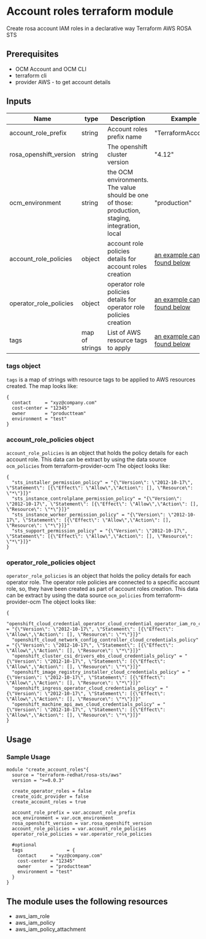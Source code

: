 # Account roles terraform module

Create rosa account IAM roles in a declarative way
Terraform AWS ROSA STS


## Prerequisites
* OCM Account and OCM CLI
* terraform cli
* provider AWS - to get account details 

## Inputs
| Name | type        | Description                                                                                    | Example                                                                                                                                                                             |
|------|-------------|------------------------------------------------------------------------------------------------|-------------------------------------------------------------------------------------------------------------------------------------------------------------------------------------|
|account_role_prefix| string      | Account roles prefix name                                                                      | "TerraformAccount"                                                                                                                                                                  |
|rosa_openshift_version| string      | The openshift cluster version                                                                  | "4.12"                                                                                                                                                                              |
|ocm_environment| string      | the OCM environments. The value should be one of those: production, staging, integration, local | "production"                                                                                                                                                                        |
|account_role_policies| object      | account role policies details for account roles creation                                       | [an example can be found below](https://github.com/terraform-redhat/terraform-aws-rosa-sts/tree/use_data_source_for_account_policies/account_roles_creation#account_role_policies-object)  |
|operator_role_policies| object      | operator role policies details for operator role policies creation                             | [an example can be found below](https://github.com/terraform-redhat/terraform-aws-rosa-sts/tree/use_data_source_for_account_policies/account_roles_creation#operator_role_policies-object) |
|tags | map of strings | List of AWS resource tags to apply | [an example can be found below](#tags-object) |

### tags object
`tags` is a map of strings with resource tags to be applied to AWS resources created.
The map looks like:
```
{
  contact     = "xyz@company.com"
  cost-center = "12345"
  owner       = "productteam"
  environment = "test"
}
```

### account_role_policies object
`account_role_policies` is an object that holds the policy details for each account role. 
This data can be extract by using the data source `ocm_policies` from terraform-provider-ocm
The object looks like: 
```
{
  "sts_installer_permission_policy" = "{\"Version\": \"2012-10-17\", \"Statement\": [{\"Effect\": \"Allow\",\"Action\": [], \"Resource\": \"*\"}]}"
  "sts_instance_controlplane_permission_policy" = "{\"Version\": \"2012-10-17\", \"Statement\": [{\"Effect\": \"Allow\",\"Action\": [], \"Resource\": \"*\"}]}"
  "sts_instance_worker_permission_policy" = "{\"Version\": \"2012-10-17\", \"Statement\": [{\"Effect\": \"Allow\",\"Action\": [], \"Resource\": \"*\"}]}"
  "sts_support_permission_policy" = "{\"Version\": \"2012-10-17\", \"Statement\": [{\"Effect\": \"Allow\",\"Action\": [], \"Resource\": \"*\"}]}"
}
```

### operator_role_policies object
`operator_role_policies` is an object that holds the policy details for each operator role.
The operator role policies are connected to a specific account role, so, they have been created as part of account roles creation.
This data can be extract by using the data source `ocm_policies` from terraform-provider-ocm
The object looks like:
```
{
  "openshift_cloud_credential_operator_cloud_credential_operator_iam_ro_creds_policy" = "{\"Version\": \"2012-10-17\", \"Statement\": [{\"Effect\": \"Allow\",\"Action\": [], \"Resource\": \"*\"}]}"
  "openshift_cloud_network_config_controller_cloud_credentials_policy" = "{\"Version\": \"2012-10-17\", \"Statement\": [{\"Effect\": \"Allow\",\"Action\": [], \"Resource\": \"*\"}]}"
  "openshift_cluster_csi_drivers_ebs_cloud_credentials_policy" = "{\"Version\": \"2012-10-17\", \"Statement\": [{\"Effect\": \"Allow\",\"Action\": [], \"Resource\": \"*\"}]}"
  "openshift_image_registry_installer_cloud_credentials_policy" = "{\"Version\": \"2012-10-17\", \"Statement\": [{\"Effect\": \"Allow\",\"Action\": [], \"Resource\": \"*\"}]}"
  "openshift_ingress_operator_cloud_credentials_policy" = "{\"Version\": \"2012-10-17\", \"Statement\": [{\"Effect\": \"Allow\",\"Action\": [], \"Resource\": \"*\"}]}"
  "openshift_machine_api_aws_cloud_credentials_policy" = "{\"Version\": \"2012-10-17\", \"Statement\": [{\"Effect\": \"Allow\",\"Action\": [], \"Resource\": \"*\"}]}"
}
```

## Usage

### Sample Usage

```
module "create_account_roles"{
  source = "terraform-redhat/rosa-sts/aws"
  version = ">=0.0.3"

  create_operator_roles = false
  create_oidc_provider = false
  create_account_roles = true

  account_role_prefix = var.account_role_prefix
  ocm_environment = var.ocm_environment
  rosa_openshift_version = var.rosa_openshift_version
  account_role_policies = var.account_role_policies
  operator_role_policies = var.operator_role_policies

  #optional
  tags                = {
    contact     = "xyz@company.com"
    cost-center = "12345"
    owner       = "productteam"
    environment = "test"
  }
}
```

## The module uses the following resources
* aws_iam_role 
* aws_iam_policy 
* aws_iam_policy_attachment
